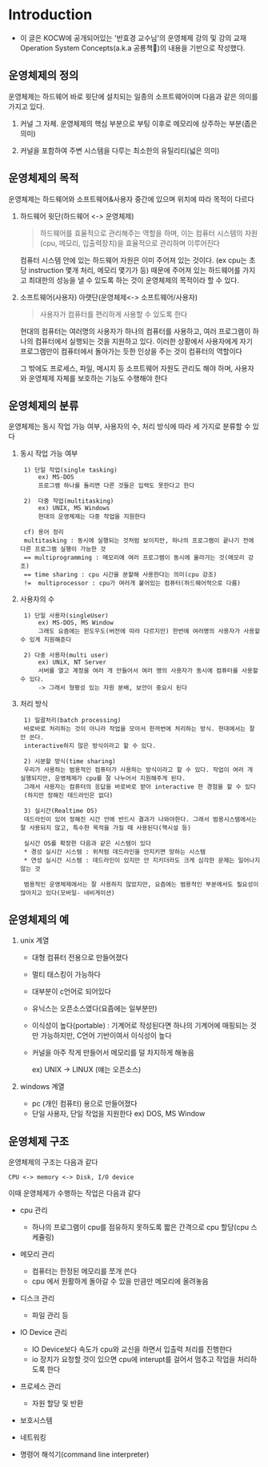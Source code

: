 # Introduction

* 이 글은 KOCW에 공개되어있는 '반효경 교수님'의 운영체제 강의 및 강의 교재 Operation System Concepts(a.k.a 공룡책🦕)의 내용을 기반으로 작성했다.
  

## 운영체제의 정의

 
운영체제는 하드웨어 바로 윗단에 설치되는 일종의 소프트웨어이며 다음과 같은 의미를 가지고 있다.

1) 커널 그 자체. 운영체제의 핵심 부분으로 부팅 이후로 메모리에 상주하는 부분(좁은 의미)
  
2) 커널을 포함하여 주변 시스템을 다루는 최소한의 유틸리티(넓은 의미)
  

## 운영체제의 목적

  운영체제는 하드웨어와 소프트웨어&사용자 중간에 있으며 위치에 따라 목적이 다르다 

1. 하드웨어 윗단(하드웨어 <-> 운영체제)

	>하드웨어를 효율적으로 관리해주는 역할을 하며, 이는 컴퓨터 시스템의 자원(cpu, 메모리, 입출력장치)을 효율적으로 관리하며 이루어진다

	컴퓨터 시스템 안에 있는 하드웨어 자원은 이미 주어져 있는 것이다. (ex cpu는 초당 instruction 몇개 처리, 메모리 몇기가 등) 
	때문에 주어져 있는 하드웨어를 가지고 최대한의 성능을 낼 수 있도록 하는 것이 운영체제의 목적이라 할 수 있다.

    
2. 소프트웨어(사용자) 아랫단(운영체제<-> 소프트웨어/사용자)
	>사용자가 컴퓨터를 편리하게 사용할 수 있도록 한다

	현대의 컴퓨터는 여러명의 사용자가 하나의 컴퓨터를 사용하고, 여러 프로그램이 하나의 컴퓨터에서 실행되는 것을 지원하고 있다. 이러한 상황에서 사용자에게 자기 프로그램만이 컴퓨터에서 돌아가는 듯한 인상을 주는 것이 컴퓨터의 역할이다
	
	그 밖에도 프로세스, 파일, 메시지 등 소프트웨어 자원도 관리도 해야 하며, 사용자와 운영체제 자체를 보호하는 기능도 수행해야 한다
 


## 운영체제의 분류

운영체제는 동시 작업 가능 여부, 사용자의 수, 처리 방식에 따라 세 가지로 분류할 수 있다

1. 동시 작업 가능 여부 

		1) 단일 작업(single tasking) 
			ex) MS-DOS
			프로그램 하나를 돌리면 다른 것들은 입력도 못한다고 한다 

		2)	다중 작업(multitasking)
			ex) UNIX, MS Windows
			현대의 운영체제는 다중 작업을 지원한다 

		cf) 용어 정리 
		multitasking : 동시에 실행되는 것처럼 보이지만, 하나의 프로그램이 끝나기 전에 다른 프로그램 실행이 가능한 것
		== multiprogramming : 메모리에 여러 프로그램이 동시에 올라가는 것(메모리 강조)
		== time sharing : cpu 시간을 분할해 사용한다는 의미(cpu 강조)
		!=  multiprocessor : cpu가 여러개 붙어있는 컴퓨터(하드웨어적으로 다름)
 
2) 사용자의 수

		1) 단일 사용자(singleUser)
			ex) MS-DOS, MS Window
			그래도 요즘에는 윈도우도(버전에 따라 다르지만) 한번에 여러명의 사용자가 사용할 수 있게 지원해준다 

		2) 다중 사용자(multi user)
			ex) UNiX, NT Server
			서버를 열고 계정을 여러 개 만들어서 여러 명의 사용자가 동시에 컴퓨터를 사용할 수 있다.
			-> 그래서 형평성 있는 자원 분배, 보안이 중요시 된다

		  

3) 처리 방식

		1) 일괄처리(batch processing)
		바로바로 처리하는 것이 아니라 작업을 모아서 한꺼번에 처리하는 방식. 현대에서는 잘 안 쓴다.
		interactive하지 않은 방식이라고 할 수 있다.

		2) 시분할 방식(time sharing)
		우리가 사용하는 범용적인 컴퓨터가 사용하는 방식이라고 할 수 있다. 작업이 여러 개 실행되지만, 운영체제가 cpu를 잘 나누어서 지원해주게 된다.
		그래서 사용자는 컴퓨터의 응답을 바로바로 받아 interactive 한 경험을 할 수 있다
		(하지만 정해진 데드라인은 없다)

		3) 실시간(Realtime OS)
		데드라인이 있어 정해진 시간 안에 반드시 결과가 나와야한다. 그래서 범용시스템에서는 잘 사용되지 않고, 특수한 목적을 가질 때 사용된다(핵시설 등)
		
		실시간 OS를 확장한 다음과 같은 시스템이 있다 
		* 경성 실시간 시스템 : 위처럼 데드라인을 안지키면 망하는 시스템
		* 연성 실시간 시스템 : 데드라인이 있지만 안 지키더라도 크게 심각한 문제는 일어나지 않는 것
			
		범용적인 운영체제에서는 잘 사용하지 않았지만, 요즘에는 범용적인 부분에서도 필요성이 많아지고 있다(모바일- 네비게이션)
		  
		  



## 운영체제의 예

  

1. unix 계열

	- 대형 컴퓨터 전용으로 만들어졌다
	- 멀티 태스킹이 가능하다 
	-  대부분이 c언어로 되어있다
	- 유닉스는 오픈소스였다(요즘에는 일부분만)
	- 이식성이 높다(portable) : 기계어로 작성된다면 하나의 기계어에 매핑되는 것만 가능하지만, C언어 기반이여서 이식성이 높다 
	- 커널을 아주 작게 만들어서 메모리를 덜 차지하게 해놓음

		ex) UNIX -> LINUX (얘는 오픈소스)

	  

2. windows 계열

	- pc (개인 컴퓨터) 용으로 만들어졌다
	- 단일 사용자, 단일 작업을 지원한다 
ex) DOS, MS Window


  

## 운영체제 구조
운영체제의 구조는 다음과 같다 

    CPU <-> memory <-> Disk, I/O device

  이때 운영체제가 수행하는 작업은 다음과 같다 
- cpu  관리

	-	하나의 프로그램이 cpu를 점유하지 못하도록 짧은 간격으로 cpu 할당(cpu 스케쥴링)

-  메모리 관리 
	- 컴퓨터는 한정된 메모리를 쪼개 쓴다 
	- cpu 에서 원활하게 돌아갈 수 있을 만큼만 메모리에 올려놓음

-  디스크 관리 
	-  파일 관리 등
	
- IO Device 관리 
	- IO Device보다 속도가 cpu와 교신을 하면서 입출력 처리를 진행한다 
	- io 장치가 요청할 것이 있으면 cpu에 interupt를 걸어서 멈추고 작업을 처리하도록 한다

 
- 프로세스 관리
	-	자원 할당 및 반환

-	보호시스템
-	네트워킹
-	명령어 해석기(command line interpreter)
